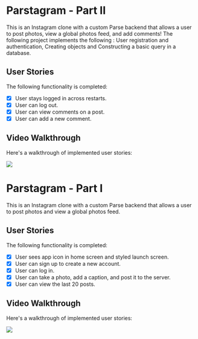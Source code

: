 
# Parstagram - Part II

This is an Instagram clone with a custom Parse backend that allows a user to post photos, view a global photos feed, and add comments!
The following project implements the following : 
User registration and authentication, Creating objects and Constructing a basic query in a database.



## User Stories

The following functionality is completed:

- [x] User stays logged in across restarts. 
- [x] User can log out.
- [x] User can view comments on a post.
- [x] User can add a new comment. 

## Video Walkthrough

Here's a walkthrough of implemented user stories:

<img src='http://g.recordit.co/bBMxgnRUMW.gif' />


# Parstagram - Part I

This is an Instagram clone with a custom Parse backend that allows a user to post photos and view a global photos feed.

## User Stories

The following functionality is completed:

- [X] User sees app icon in home screen and styled launch screen. 
- [X] User can sign up to create a new account.
- [X] User can log in. 
- [X] User can take a photo, add a caption, and post it to the server.
- [X] User can view the last 20 posts.

## Video Walkthrough

Here's a walkthrough of implemented user stories:

<img src='http://g.recordit.co/MwWbkKHF0s.gif' />
